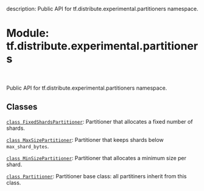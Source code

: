 description: Public API for tf.distribute.experimental.partitioners namespace.

<div itemscope itemtype="http://developers.google.com/ReferenceObject">
<meta itemprop="name" content="tf.distribute.experimental.partitioners" />
<meta itemprop="path" content="Stable" />
</div>

# Module: tf.distribute.experimental.partitioners

<!-- Insert buttons and diff -->

<table class="tfo-notebook-buttons tfo-api nocontent" align="left">

</table>



Public API for tf.distribute.experimental.partitioners namespace.



## Classes

[`class FixedShardsPartitioner`](../../../tf/distribute/experimental/partitioners/FixedShardsPartitioner.md): Partitioner that allocates a fixed number of shards.

[`class MaxSizePartitioner`](../../../tf/distribute/experimental/partitioners/MaxSizePartitioner.md): Partitioner that keeps shards below `max_shard_bytes`.

[`class MinSizePartitioner`](../../../tf/distribute/experimental/partitioners/MinSizePartitioner.md): Partitioner that allocates a minimum size per shard.

[`class Partitioner`](../../../tf/distribute/experimental/partitioners/Partitioner.md): Partitioner base class: all partitiners inherit from this class.


